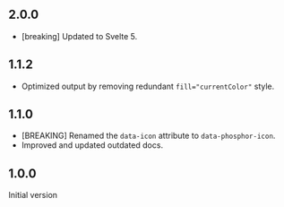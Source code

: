 ## 2.0.0

-   [breaking] Updated to Svelte 5.

## 1.1.2

-   Optimized output by removing redundant `fill="currentColor"` style.

## 1.1.0

-   [BREAKING] Renamed the `data-icon` attribute to `data-phosphor-icon`.
-   Improved and updated outdated docs.

## 1.0.0

Initial version
